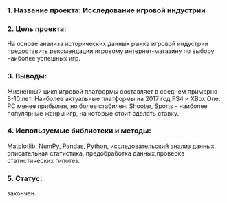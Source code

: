 ### 1. Название проекта: Исследование игровой индустрии
 
### 2. Цель проекта: 
На основе анализа исторических данных рынка игровой индустрии предоставить рекомендации игровому интернет-магазину по выбору наиболее успешных игр.
### 3. Выводы:
Жизненный цикл игровой платформы составляет в среднем примерно 8-10 лет. Наиболее актуальные платформы на 2017 год PS4 и XBox One. PC менее прибылен, но более стабилен.
Shooter, Sports - наиболее популярные жанры игр, на которые стоит сделать ставку.
### 4. Используемые библиотеки и методы:
Matplotlib, NumPy, Pandas, Python, исследовательский анализ данных, описательная статистика, предобработка данных,проверка статистических гипотез.
### 5. Статус: 
закончен.
